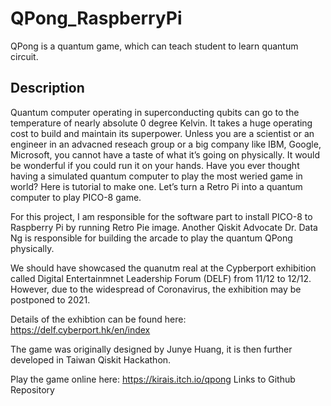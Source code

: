# QPong_RaspberryPi
QPong is a quantum game, which can teach student to learn quantum circuit. 

## Description
Quantum computer operating in superconducting qubits can go to the temperature of nearly absolute 0 degree Kelvin. It takes a huge operating cost to build and maintain its superpower. Unless you are a scientist or an engineer in an advacned reseach group or a big company like IBM, Google, Microsoft, you cannot have a taste of what it’s going on physically. It would be wonderful if you could run it on your hands. Have you ever thought having a simulated quantum computer to play the most weried game in world? Here is tutorial to make one. Let’s turn a Retro Pi into a quantum computer to play PICO-8 game.


For this project, I am responsible for the software part to install PICO-8 to Raspberry Pi by running Retro Pie image. Another Qiskit Advocate Dr. Data Ng is responsible for building the arcade to play the quantum QPong physically.

We should have showcased the quanutm real at the Cypberport exhibition called Digital Entertainmnet Leadership Forum (DELF) from 11/12 to 12/12. However, due to the widespread of Coronavirus, the exhibition may be postponed to 2021.

Details of the exhibtion can be found here: https://delf.cyberport.hk/en/index

The game was originally designed by Junye Huang, it is then further developed in Taiwan Qiskit Hackathon.


Play the game online here: https://kirais.itch.io/qpong Links to Github Repository
